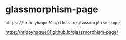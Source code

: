 # glassmorphism-page

```
https://hridoyhaque01.github.io/glassmorphism-page/

```

https://hridoyhaque01.github.io/glassmorphism-page/

